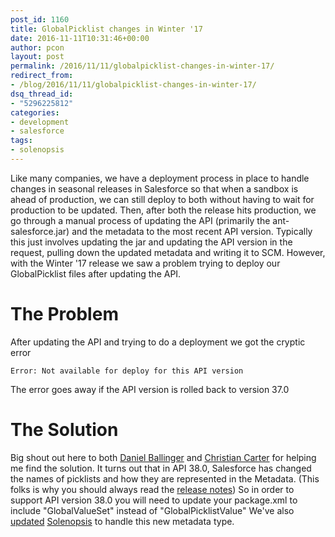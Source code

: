 ```yaml
---
post_id: 1160
title: GlobalPicklist changes in Winter '17
date: 2016-11-11T10:31:46+00:00
author: pcon
layout: post
permalink: /2016/11/11/globalpicklist-changes-in-winter-17/
redirect_from:
- /blog/2016/11/11/globalpicklist-changes-in-winter-17/
dsq_thread_id:
- "5296225812"
categories:
- development
- salesforce
tags:
- solenopsis
---
```

Like many companies, we have a deployment process in place to handle changes in seasonal releases in Salesforce so that when a sandbox is ahead of production, we can still deploy to both without having to wait for production to be updated.  Then, after both the release hits production, we go through a manual process of updating the API (primarily the ant-salesforce.jar) and the metadata to the most recent API version.  Typically this just involves updating the jar and updating the API version in the request, pulling down the updated metadata and writing it to SCM.  However, with the Winter '17 release we saw a problem trying to deploy our GlobalPicklist files after updating the API.

<!--more-->

# The Problem

After updating the API and trying to do a deployment we got the cryptic error

```
Error: Not available for deploy for this API version
```

The error goes away if the API version is rolled back to version 37.0

# The Solution

Big shout out here to both [Daniel Ballinger](https://twitter.com/FishOfPrey) and [Christian Carter](https://twitter.com/cdcarter) for helping me find the solution.  It turns out that in API 38.0, Salesforce has changed the names of picklists and how they are represented in the Metadata.  (This folks is why you should always read the [release notes](https://releasenotes.docs.salesforce.com/en-us/winter17/release-notes/rn_forcecom_picklists_new_api.htm))  So in order to support API version 38.0 you will need to update your package.xml to include "GlobalValueSet" instead of "GlobalPicklistValue"  We've also [updated](https://github.com/solenopsis/Solenopsis/commit/7f189c512895087c65c109a2a6e0c9e57a0e0815) [Solenopsis](http://solenopsis.org/Solenopsis/) to handle this new metadata type.